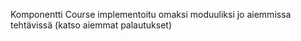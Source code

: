Komponentti Course implementoitu omaksi moduuliksi jo aiemmissa tehtävissä (katso aiemmat palautukset)
